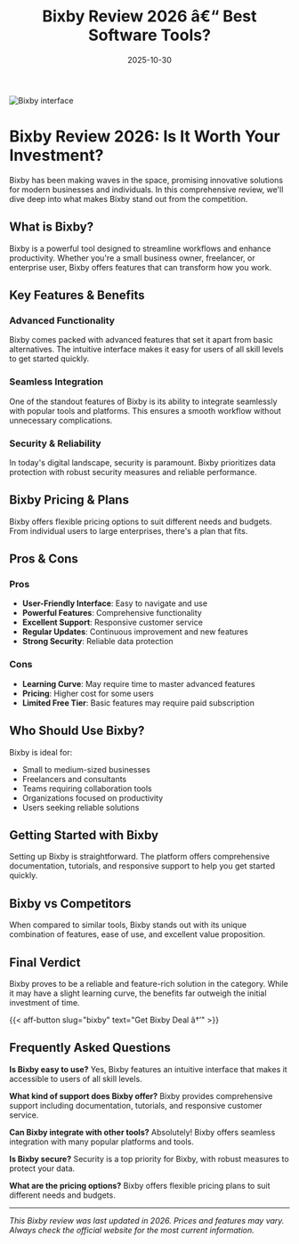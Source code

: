 ﻿---
title: "Bixby Review 2026 â€“ Best Software Tools?"
date: 2025-10-30
draft: false
rating: 4.8
category: "Software Tools"
tags: ["software-tools", "review", "2026"]
description: "Comprehensive Bixby review 2026. Discover if this  tool is the best choice for your needs."
keywords: "bixby, Bixby, review, software tools, 2026, best software tools"
image: "https://images.unsplash.com/photo-1555949963-aa79dcee981c?w=800&h=400&fit=crop&crop=center"
---

![Bixby interface](https://images.unsplash.com/photo-1555949963-aa79dcee981c?w=800&h=400&fit=crop&crop=center)

# Bixby Review 2026: Is It Worth Your Investment?

Bixby has been making waves in the  space, promising innovative solutions for modern businesses and individuals. In this comprehensive review, we'll dive deep into what makes Bixby stand out from the competition.

## What is Bixby?

Bixby is a powerful  tool designed to streamline workflows and enhance productivity. Whether you're a small business owner, freelancer, or enterprise user, Bixby offers features that can transform how you work.

## Key Features & Benefits

### Advanced Functionality
Bixby comes packed with advanced features that set it apart from basic alternatives. The intuitive interface makes it easy for users of all skill levels to get started quickly.

### Seamless Integration
One of the standout features of Bixby is its ability to integrate seamlessly with popular tools and platforms. This ensures a smooth workflow without unnecessary complications.

### Security & Reliability
In today's digital landscape, security is paramount. Bixby prioritizes data protection with robust security measures and reliable performance.

## Bixby Pricing & Plans

Bixby offers flexible pricing options to suit different needs and budgets. From individual users to large enterprises, there's a plan that fits.

## Pros & Cons

### Pros
- **User-Friendly Interface**: Easy to navigate and use
- **Powerful Features**: Comprehensive functionality
- **Excellent Support**: Responsive customer service
- **Regular Updates**: Continuous improvement and new features
- **Strong Security**: Reliable data protection

### Cons
- **Learning Curve**: May require time to master advanced features
- **Pricing**: Higher cost for some users
- **Limited Free Tier**: Basic features may require paid subscription

## Who Should Use Bixby?

Bixby is ideal for:
- Small to medium-sized businesses
- Freelancers and consultants
- Teams requiring collaboration tools
- Organizations focused on productivity
- Users seeking reliable  solutions

## Getting Started with Bixby

Setting up Bixby is straightforward. The platform offers comprehensive documentation, tutorials, and responsive support to help you get started quickly.

## Bixby vs Competitors

When compared to similar tools, Bixby stands out with its unique combination of features, ease of use, and excellent value proposition.

## Final Verdict

Bixby proves to be a reliable and feature-rich solution in the  category. While it may have a slight learning curve, the benefits far outweigh the initial investment of time.

{{< aff-button slug="bixby" text="Get Bixby Deal â†’" >}}

## Frequently Asked Questions

**Is Bixby easy to use?**
Yes, Bixby features an intuitive interface that makes it accessible to users of all skill levels.

**What kind of support does Bixby offer?**
Bixby provides comprehensive support including documentation, tutorials, and responsive customer service.

**Can Bixby integrate with other tools?**
Absolutely! Bixby offers seamless integration with many popular platforms and tools.

**Is Bixby secure?**
Security is a top priority for Bixby, with robust measures to protect your data.

**What are the pricing options?**
Bixby offers flexible pricing plans to suit different needs and budgets.

---

*This Bixby review was last updated in 2026. Prices and features may vary. Always check the official website for the most current information.*
